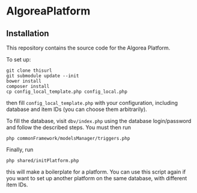 # AlgoreaPlatform

## Installation

This repository contains the source code for the Algorea Platform.

To set up:

```
git clone thisurl
git submodule update --init
bower install
composer install
cp config_local_template.php config_local.php
```

then fill `config_local_template.php` with your configuration, including database and item IDs (you can choose them arbitrarily).

To fill the database, visit `dbv/index.php` using the database login/password and follow the described steps. You must then run

```
php commonFramework/modelsManager/triggers.php
```

Finally, run 

```
php shared/initPlatform.php
```

this will make a boilerplate for a platform. You can use this script again if you want to set up another platform on the same database, with different item IDs.